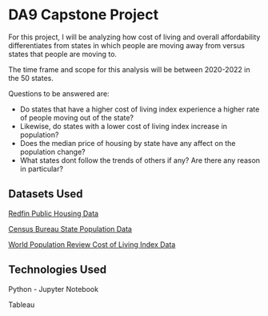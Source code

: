 
# DA9 Capstone Project

For this project, I will be analyzing how cost of living and overall affordability differentiates from states in which people are moving away from versus states that people are moving to.

The time frame and scope for this analysis will be between 2020-2022 in the 50 states.


Questions to be answered are:
 - Do states that have a higher cost of living index experience a higher rate of people moving out of the state?
 - Likewise, do states with a lower cost of living index increase in population?
 - Does the median price of housing by state have any affect on the population change?
 - What states dont follow the trends of others if any? Are there any reason in particular?


## Datasets Used

[Redfin Public Housing Data](https://www.redfin.com/news/data-center/)

[Census Bureau State Population Data](https://www.census.gov/data/tables/time-series/demo/popest/2020s-state-total.html)

[World Population Review Cost of Living Index Data](https://worldpopulationreview.com/state-rankings/cost-of-living-index-by-state)



## Technologies Used

Python - Jupyter Notebook

Tableau
